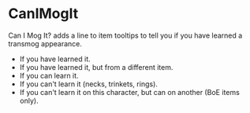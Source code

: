 # CanIMogIt
Can I Mog It? adds a line to item tooltips to tell you if you have learned a transmog appearance.

- If you have learned it.
- If you have learned it, but from a different item.
- If you can learn it.
- If you can't learn it (necks, trinkets, rings).
- If you can't learn it on this character, but can on another (BoE items only).
